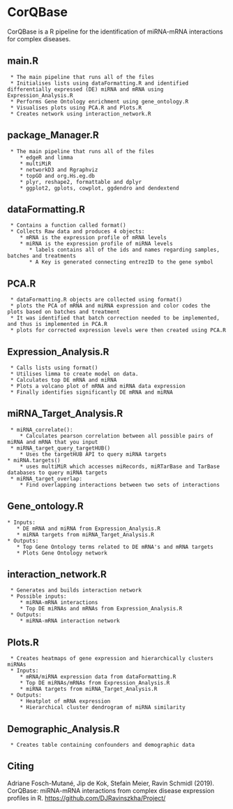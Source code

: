 # CorQBase

CorQBase is a R pipeline for the identification of miRNA-mRNA interactions for complex diseases. 

## main.R
     * The main pipeline that runs all of the files
     * Initialises lists using dataFormatting.R and identified differentially expressed (DE) miRNA and mRNA using Expression_Analysis.R
     * Performs Gene Ontology enrichment using gene_ontology.R
     * Visualises plots using PCA.R and Plots.R
     * Creates network using interaction_network.R
     
## package_Manager.R
     * The main pipeline that runs all of the files
        * edgeR and limma
        * multiMiR
        * networkD3 and Rgraphviz
        * topGO and org.Hs.eg.db
        * plyr, reshape2, formattable and dplyr
        * ggplot2, gplots, cowplot, ggdendro and dendextend

## dataFormatting.R
     * Contains a function called format()
     * Collects Raw data and produces 4 objects:
        * mRNA is the expression profile of mRNA levels
        * miRNA is the expression profile of miRNA levels
           * labels contains all of the ids and names regarding samples, batches and treatments
           * A Key is generated connecting entrezID to the gene symbol
           
## PCA.R
     * dataFormatting.R objects are collected using format()
     * plots the PCA of mRNA and miRNA expression and color codes the plots based on batches and treatment
     * It was identified that batch correction needed to be implemented, and thus is implemented in PCA.R
     * plots for corrected expression levels were then created using PCA.R
     
## Expression_Analysis.R
     * Calls lists using format()
     * Utilises limma to create model on data. 
     * Calculates top DE mRNA and miRNA
     * Plots a volcano plot of mRNA and miRNA data expression 
     * Finally identifies significantly DE mRNA and miRNA
     
## miRNA_Target_Analysis.R
     * miRNA_correlate():
        * Calculates pearson correlation between all possible pairs of miRNA and mRNA that you input
     * miRNA_target_query_targetHUB()
        * Uses the targetHUB API to query miRNA targets
    * miRNA.targets()
        * uses multiMiR which accesses miRecords, miRTarBase and TarBase databases to query miRNA targets
     * miRNA_target_overlap:
        * Find overlapping interactions between two sets of interactions

## Gene_ontology.R
    * Inputs:
       * DE mRNA and miRNA from Expression_Analysis.R
       * miRNA targets from miRNA_Target_Analysis.R      
    * Outputs:
       * Top Gene Ontology terms related to DE mRNA's and mRNA targets
       * Plots Gene Ontology network
    
## interaction_network.R
     * Generates and builds interaction network
     * Possible inputs:
        * miRNA-mRNA interactions
        * Top DE miRNAs and mRNAs from Expression_Analysis.R
     * Outputs: 
        * miRNA-mRNA interaction network 
     
## Plots.R
     * Creates heatmaps of gene expression and hierarchically clusters miRNAs
     * Inputs:
        * mRNA/miRNA expression data from dataFormatting.R
        * Top DE miRNAs/mRNAs from Expression_Analysis.R
        * miRNA targets from miRNA_Target_Analysis.R
     * Outputs: 
        * Heatplot of mRNA expression
        * Hierarchical cluster dendrogram of miRNA similarity
        
## Demographic_Analysis.R
     * Creates table containing confounders and demographic data

## Citing
Adriane Fosch-Mutané, Jip de Kok, Stefain Meier, Ravin Schmidl (2019). CorQBase: miRNA-mRNA interactions from complex disease expression profiles in R. https://github.com/DJRavinszkha/Project/
